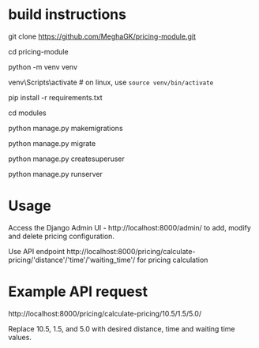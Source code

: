 # build instructions

git clone https://github.com/MeghaGK/pricing-module.git

cd pricing-module

python -m venv venv

venv\Scripts\activate # on linux, use `source venv/bin/activate`

pip install -r requirements.txt

cd modules

python manage.py makemigrations

python manage.py migrate

python manage.py createsuperuser

python manage.py runserver

# Usage

Access the Django Admin UI - http://localhost:8000/admin/ to add, modify and delete pricing configuration.

Use API endpoint http://localhost:8000/pricing/calculate-pricing/'distance'/'time'/'waiting_time'/ for pricing calculation

# Example API request

http://localhost:8000/pricing/calculate-pricing/10.5/1.5/5.0/

Replace 10.5, 1.5, and 5.0 with desired distance, time and waiting time values.
